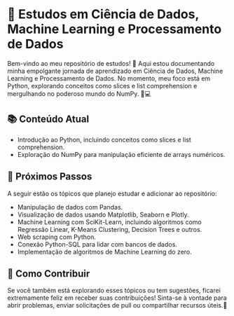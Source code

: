# 🚀 Estudos em Ciência de Dados, Machine Learning e Processamento de Dados

Bem-vindo ao meu repositório de estudos! 🌱 Aqui estou documentando minha empolgante jornada de aprendizado em Ciência de Dados, Machine Learning e Processamento de Dados. No momento, meu foco está em Python, explorando conceitos como slices e list comprehension e mergulhando no poderoso mundo do NumPy. 🐍💻

## 📚 Conteúdo Atual

- Introdução ao Python, incluindo conceitos como slices e list comprehension.
- Exploração do NumPy para manipulação eficiente de arrays numéricos.

## 🚀 Próximos Passos

A seguir estão os tópicos que planejo estudar e adicionar ao repositório:

- Manipulação de dados com Pandas.
- Visualização de dados usando Matplotlib, Seaborn e Plotly.
- Machine Learning com SciKit-Learn, incluindo algoritmos como Regressão Linear, K-Means Clustering, Decision Trees e outros.
- Web scraping com Python.
- Conexão Python-SQL para lidar com bancos de dados.
- Implementação de algoritmos de Machine Learning do zero.

## 🤝 Como Contribuir

Se você também está explorando esses tópicos ou tem sugestões, ficarei extremamente feliz em receber suas contribuições! Sinta-se à vontade para abrir problemas, enviar solicitações de pull ou compartilhar recursos úteis.🌟
